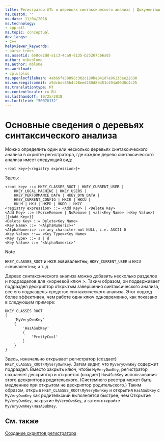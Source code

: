 ```yaml
---
title: Регистратор ATL и деревьях синтаксического анализа | Документация Майкрософт
ms.custom: ''
ms.date: 11/04/2016
ms.technology:
- cpp-atl
ms.topic: conceptual
dev_langs:
- C++
helpviewer_keywords:
- parse trees
ms.assetid: 668ce2dd-a1c3-4ca0-8135-b25267cb6a85
author: mikeblome
ms.author: mblome
ms.workload:
- cplusplus
ms.openlocfilehash: 4ab66fa38898c302c180be841d7e06133ee22638
ms.sourcegitcommit: a9dcbcc85b4c28eed280d8e451c494a00d8c4c25
ms.translationtype: MT
ms.contentlocale: ru-RU
ms.lasthandoff: 10/25/2018
ms.locfileid: "50078132"
---
```

# <a name="understanding-parse-trees"></a>Основные сведения о деревьях синтаксического анализа

Можно определить один или несколько деревьях синтаксического анализа в скрипте регистратора, где каждое дерево синтаксического анализа имеет следующий вид:

```
<root key>{<registry expression>}+
```

Здесь:

```
<root key> ::= HKEY_CLASSES_ROOT | HKEY_CURRENT_USER |
    HKEY_LOCAL_MACHINE | HKEY_USERS |
    HKEY_PERFORMANCE_DATA | HKEY_DYN_DATA |
    HKEY_CURRENT_CONFIG | HKCR | HKCU |
    HKLM | HKU | HKPD | HKDD | HKCC
<registry expression> ::= <Add Key> | <Delete Key>
<Add Key> ::= [ForceRemove | NoRemove | val]<Key Name> [<Key Value>][{<Add Key>}]
<Delete Key> ::= Delete<Key Name>
<Key Name> ::= '<AlphaNumeric>+'
<AlphaNumeric> ::= any character not NULL, i.e. ASCII 0
<Key Value> ::== <Key Type><Key Name>
<Key Type> ::= s | d
<Key Value> ::= '<AlphaNumeric>'
```

> [!NOTE]
> `HKEY_CLASSES_ROOT` и `HKCR` эквивалентны; `HKEY_CURRENT_USER` и `HKCU` эквивалентны; и т. д.

Дерево синтаксического анализа можно добавить несколько разделов и подразделов для \<корневой ключ >. Таким образом, он поддерживает подраздел дескриптор открытым завершения синтаксического анализа, все его подразделы средство синтаксического анализа. Этот подход более эффективен, чем работе один ключ одновременно, как показано в следующем примере:

```
HKEY_CLASSES_ROOT
{
    'MyVeryOwnKey'
    {
        'HasASubKey'
        {
            'PrettyCool'
        }
    }
}
```

Здесь, изначально открывает регистратор (создает) `HKEY_CLASSES_ROOT\MyVeryOwnKey`. Затем видит, что `MyVeryOwnKey` содержит подраздел. Вместо закрыть ключ, чтобы `MyVeryOwnKey`, регистратор сохраняет дескриптор и откроется (создает) `HasASubKey` использования этого дескриптора родительского. (Системного реестра может быть медленнее при открытом не дескриптор родительского.) Таким образом, открыв `HKEY_CLASSES_ROOT\MyVeryOwnKey` и открытия `HasASubKey` с `MyVeryOwnKey` как родительский выполняется быстрее, чем Открытие `MyVeryOwnKey`, закрытие `MyVeryOwnKey`, а затем откройте `MyVeryOwnKey\HasASubKey`.

## <a name="see-also"></a>См. также

[Создание скриптов регистратора](../atl/creating-registrar-scripts.md)

